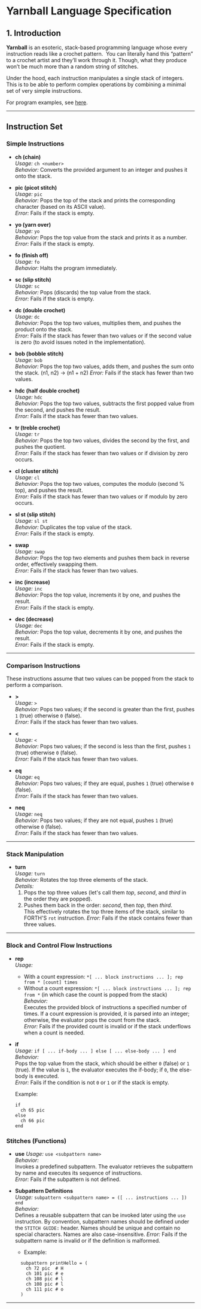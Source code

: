 # Yarnball Language Specification
## 1. Introduction

**Yarnball** is an esoteric, stack-based programming language whose every instruction reads like a crochet pattern.  You can literally hand this “pattern” to a crochet artist and they’ll work through it. Though, what they produce won’t be much more than a random string of stitches.  

Under the hood, each instruction manipulates a single stack of integers. This is to be able to perform complex operations by combining a minimal set of very simple instructions.

For program examples, see [here](https://github.com/svader0/yarnball/tree/master/examples).

---

## Instruction Set

### Simple Instructions

- **ch (chain)**  
  *Usage:* `ch <number>`  
  *Behavior:* Converts the provided argument to an integer and pushes it onto the stack.

- **pic (picot stitch)**  
  *Usage:* `pic`  
  *Behavior:* Pops the top of the stack and prints the corresponding character (based on its ASCII value).  
  *Error:* Fails if the stack is empty.

- **yo (yarn over)**  
  *Usage:* `yo`  
  *Behavior:* Pops the top value from the stack and prints it as a number.  
  *Error:* Fails if the stack is empty.

- **fo (finish off)**  
  *Usage:* `fo`  
  *Behavior:* Halts the program immediately.

- **sc (slip stitch)**  
  *Usage:* `sc`  
  *Behavior:* Pops (discards) the top value from the stack.  
  *Error:* Fails if the stack is empty.

- **dc (double crochet)**  
  *Usage:* `dc`  
  *Behavior:* Pops the top two values, multiplies them, and pushes the product onto the stack.  
  *Error:* Fails if the stack has fewer than two values or if the second value is zero (to avoid issues noted in the implementation).

- **bob (bobble stitch)**  
  *Usage:* `bob`  
  *Behavior:* Pops the top two values, adds them, and pushes the sum onto the stack.  (n1, n2) -> (n1 + n2)
  *Error:* Fails if the stack has fewer than two values.

- **hdc (half double crochet)**  
  *Usage:* `hdc`  
  *Behavior:* Pops the top two values, subtracts the first popped value from the second, and pushes the result.  
  *Error:* Fails if the stack has fewer than two values.

- **tr (treble crochet)**  
  *Usage:* `tr`  
  *Behavior:* Pops the top two values, divides the second by the first, and pushes the quotient.  
  *Error:* Fails if the stack has fewer than two values or if division by zero occurs.

- **cl (cluster stitch)**  
  *Usage:* `cl`  
  *Behavior:* Pops the top two values, computes the modulo (second % top), and pushes the result.  
  *Error:* Fails if the stack has fewer than two values or if modulo by zero occurs.

- **sl st (slip stitch)**  
  *Usage:* `sl st`  
  *Behavior:* Duplicates the top value of the stack.  
  *Error:* Fails if the stack is empty.

- **swap**  
  *Usage:* `swap`  
  *Behavior:* Pops the top two elements and pushes them back in reverse order, effectively swapping them.  
  *Error:* Fails if the stack has fewer than two values.

- **inc (increase)**   
  *Usage:* `inc`  
  *Behavior:* Pops the top value, increments it by one, and pushes the result.  
  *Error:* Fails if the stack is empty.

- **dec (decrease)**  
  *Usage:* `dec`  
  *Behavior:* Pops the top value, decrements it by one, and pushes the result.  
  *Error:* Fails if the stack is empty.

---

### Comparison Instructions

These instructions assume that two values can be popped from the stack to perform a comparison.

- **>**  
  *Usage:* `>`  
  *Behavior:* Pops two values; if the second is greater than the first, pushes `1` (true) otherwise `0` (false).  
  *Error:* Fails if the stack has fewer than two values.

- **<**  
  *Usage:* `<`  
  *Behavior:* Pops two values; if the second is less than the first, pushes `1` (true) otherwise `0` (false).  
  *Error:* Fails if the stack has fewer than two values.

- **eq**  
  *Usage:* `eq`  
  *Behavior:* Pops two values; if they are equal, pushes `1` (true) otherwise `0` (false).  
  *Error:* Fails if the stack has fewer than two values.

- **neq**  
  *Usage:* `neq`  
  *Behavior:* Pops two values; if they are not equal, pushes `1` (true) otherwise `0` (false).  
  *Error:* Fails if the stack has fewer than two values.

---

### Stack Manipulation

- **turn**  
  *Usage:* `turn`  
  *Behavior:* Rotates the top three elements of the stack.  
  *Details:*  
    1. Pops the top three values (let's call them _top_, _second_, and _third_ in the order they are popped).  
    2. Pushes them back in the order: _second_, then _top_, then _third_.  
    This effectively rotates the top three items of the stack, similar to FORTH'S `rot` instruction. 
  *Error:* Fails if the stack contains fewer than three values.

---

### Block and Control Flow Instructions

- **rep**  
  *Usage:*  
    - With a count expression: `*[ ... block instructions ... ]; rep from * [count] times`  
    - Without a count expression: `*[ ... block instructions ... ]; rep from *` (in which case the count is popped from the stack)  
  *Behavior:*  
    Executes the provided block of instructions a specified number of times. If a count expression is provided, it is parsed into an integer; otherwise, the evaluator pops the count from the stack.  
  *Error:* Fails if the provided count is invalid or if the stack underflows when a count is needed.

- **if**  
  *Usage:* `if [ ... if-body ... ] else [ ... else-body ... ] end`  
  *Behavior:*  
    Pops the top value from the stack, which should be either `0` (false) or `1` (true). If the value is `1`, the evaluator executes the if-body; if `0`, the else-body is executed.  
  *Error:* Fails if the condition is not `0` or `1` or if the stack is empty.

  Example:  
  ```yarnball
  if 
    ch 65 pic 
  else 
    ch 66 pic 
  end
  ```
  
### Stitches (Functions)

- **use**
  *Usage:* `use <subpattern name>`  
  *Behavior:*  
    Invokes a predefined subpattern. The evaluator retrieves the subpattern by name and executes its sequence of instructions.  
  *Error:* Fails if the subpattern is not defined.

- **Subpattern Definitions**  
  *Usage:* `subpattern <subpattern name> = ([ ... instructions ... ]) end`  
  *Behavior:*  
    Defines a reusable subpattern that can be invoked later using the `use` instruction. By convention, subpattern names should be defined under the `STITCH GUIDE:` header. Names should be unique and contain no special characters. Names are also case-insensitive.
  *Error:* Fails if the subpattern name is invalid or if the definition is malformed.
    - Example:  
  ```yarnball
    subpattern printHello = (
      ch 72 pic  # H
      ch 101 pic # e
      ch 108 pic # l
      ch 108 pic # l
      ch 111 pic # o
    )
  ```

---